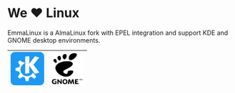 # We ♥ Linux

EmmaLinux is a AlmaLinux fork with EPEL integration and support KDE and GNOME desktop environments.

| <img src="./kde-logo.svg" width="75" height="75" />   | <img src="./gnome-logo.svg" width="75" height="75" /> |
| ------------------------------------------------------| ----------------------------------------------------- | 


<!--

**Here are some ideas to get you started:**

🙋‍♀️ A short introduction - what is your organization all about?
🌈 Contribution guidelines - how can the community get involved?
👩‍💻 Useful resources - where can the community find your docs? Is there anything else the community should know?
🍿 Fun facts - what does your team eat for breakfast?
🧙 Remember, you can do mighty things with the power of [Markdown](https://docs.github.com/github/writing-on-github/getting-started-with-writing-and-formatting-on-github/basic-writing-and-formatting-syntax)
-->
